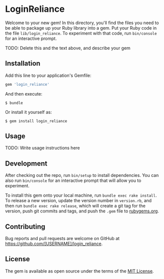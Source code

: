 # LoginReliance

Welcome to your new gem! In this directory, you'll find the files you need to be able to package up your Ruby library into a gem. Put your Ruby code in the file `lib/login_reliance`. To experiment with that code, run `bin/console` for an interactive prompt.

TODO: Delete this and the text above, and describe your gem

## Installation

Add this line to your application's Gemfile:

```ruby
gem 'login_reliance'
```

And then execute:

    $ bundle

Or install it yourself as:

    $ gem install login_reliance

## Usage

TODO: Write usage instructions here

## Development

After checking out the repo, run `bin/setup` to install dependencies. You can also run `bin/console` for an interactive prompt that will allow you to experiment.

To install this gem onto your local machine, run `bundle exec rake install`. To release a new version, update the version number in `version.rb`, and then run `bundle exec rake release`, which will create a git tag for the version, push git commits and tags, and push the `.gem` file to [rubygems.org](https://rubygems.org).

## Contributing

Bug reports and pull requests are welcome on GitHub at https://github.com/[USERNAME]/login_reliance.


## License

The gem is available as open source under the terms of the [MIT License](http://opensource.org/licenses/MIT).

